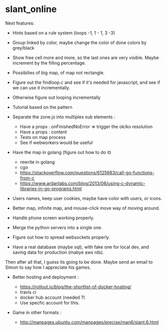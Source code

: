# slant_online

Next features: 
- Hints based on a rule system (loops -1, 1 - 1, 3 -3)
- Group linked by color, maybe change the color of done colors by grey/black
- Show free cell more and more, so the last ones are very visible. Maybe increment by the filling percentage.
- Possibilies of big map, of map not rectangle.
- Figure out the findloop.c and see if it's needed for javascript, and see if we can use it incrementally.
- Otherwise figure out looping incrementally
- Tutorial based on the pattern
- Separate the zone.js into multiples sub elements :
  - Have a props : onFinishedNoError => trigger the ok/ko resolution
  - Have a props : content
  - Tests on map process
  - See if webworkers would be useful
- Have the map in golang (figure out how to do it)
  - rewrite in golang
  - cgo
  - https://stackoverflow.com/questions/6125683/call-go-functions-from-c
  - https://www.ardanlabs.com/blog/2013/08/using-c-dynamic-libraries-in-go-programs.html
- Users names, keep user cookies, maybe have color with users, or icons.
- Better map, infinite map, and mouse-click move way of moving around. 
- Handle phone screen working properly.

- Merge the python servers into a single one.
- Figure out how to spread websockets properly.
- Have a real database (maybe sql), with fake one for local dev, and saving data for production (mabye aws rds).

Then after all that, I guess its going to be done. Maybe send an email to Simon to say how I appreciate his games.

- Better hosting and deployment :
  - https://rollout.io/blog/the-shortlist-of-docker-hosting/
  - travis ci
  - docker hub account (needed ?)
  - Use specfic account for this.

- Game in other formats :
  - http://manpages.ubuntu.com/manpages/precise/man6/slant.6.html
